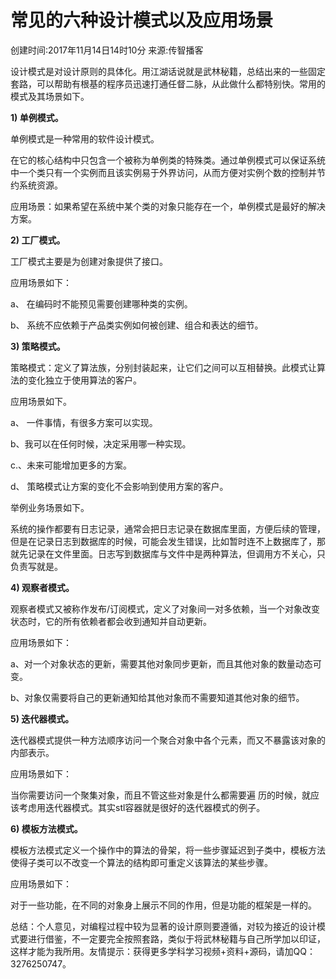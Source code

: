# 常见的六种设计模式以及应用场景

创建时间:2017年11月14日14时10分 来源:传智播客

设计模式是对设计原则的具体化。用江湖话说就是武林秘籍，总结出来的一些固定套路，可以帮助有根基的程序员迅速打通任督二脉，从此做什么都特别快。常用的模式及其场景如下。

**1) 单例模式。**

单例模式是一种常用的软件设计模式。

在它的核心结构中只包含一个被称为单例类的特殊类。通过单例模式可以保证系统中一个类只有一个实例而且该实例易于外界访问，从而方便对实例个数的控制并节约系统资源。

应用场景：如果希望在系统中某个类的对象只能存在一个，单例模式是最好的解决方案。

**2) 工厂模式。**

工厂模式主要是为创建对象提供了接口。

应用场景如下：

a、 在编码时不能预见需要创建哪种类的实例。

b、 系统不应依赖于产品类实例如何被创建、组合和表达的细节。

**3) 策略模式。**

策略模式：定义了算法族，分别封装起来，让它们之间可以互相替换。此模式让算法的变化独立于使用算法的客户。

应用场景如下。

a、 一件事情，有很多方案可以实现。

b、我可以在任何时候，决定采用哪一种实现。

c.、未来可能增加更多的方案。

d、 策略模式让方案的变化不会影响到使用方案的客户。

举例业务场景如下。

系统的操作都要有日志记录，通常会把日志记录在数据库里面，方便后续的管理，但是在记录日志到数据库的时候，可能会发生错误，比如暂时连不上数据库了，那就先记录在文件里面。日志写到数据库与文件中是两种算法，但调用方不关心，只负责写就是。

**4) 观察者模式。**

观察者模式又被称作发布/订阅模式，定义了对象间一对多依赖，当一个对象改变状态时，它的所有依赖者都会收到通知并自动更新。

应用场景如下：

a、对一个对象状态的更新，需要其他对象同步更新，而且其他对象的数量动态可变。

b、对象仅需要将自己的更新通知给其他对象而不需要知道其他对象的细节。

**5) 迭代器模式。**

迭代器模式提供一种方法顺序访问一个聚合对象中各个元素，而又不暴露该对象的内部表示。

应用场景如下：

当你需要访问一个聚集对象，而且不管这些对象是什么都需要遍 历的时候，就应该考虑用迭代器模式。其实stl容器就是很好的迭代器模式的例子。

**6) 模板方法模式。**

模板方法模式定义一个操作中的算法的骨架，将一些步骤延迟到子类中，模板方法使得子类可以不改变一个算法的结构即可重定义该算法的某些步骤。

应用场景如下：

对于一些功能，在不同的对象身上展示不同的作用，但是功能的框架是一样的。

总结：个人意见，对编程过程中较为显著的设计原则要遵循，对较为接近的设计模式要进行借鉴，不一定要完全按照套路，类似于将武林秘籍与自己所学加以印证，这样才能为我所用。友情提示：获得更多学科学习视频+资料+源码，请加QQ：3276250747。